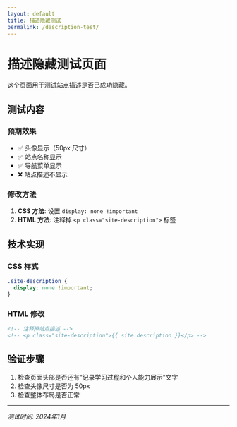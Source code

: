 ```yaml
---
layout: default
title: 描述隐藏测试
permalink: /description-test/
---
```


# 描述隐藏测试页面

这个页面用于测试站点描述是否已成功隐藏。

## 测试内容

### 预期效果
- ✅ 头像显示（50px 尺寸）
- ✅ 站点名称显示
- ✅ 导航菜单显示
- ❌ 站点描述不显示

### 修改方法
1. **CSS 方法**: 设置 `display: none !important`
2. **HTML 方法**: 注释掉 `<p class="site-description">` 标签

## 技术实现

### CSS 样式
```css
.site-description {
  display: none !important;
}
```

### HTML 修改
```html
<!-- 注释掉站点描述 -->
<!-- <p class="site-description">{{ site.description }}</p> -->
```

## 验证步骤

1. 检查页面头部是否还有"记录学习过程和个人能力展示"文字
2. 检查头像尺寸是否为 50px
3. 检查整体布局是否正常

---

*测试时间: 2024年1月*
